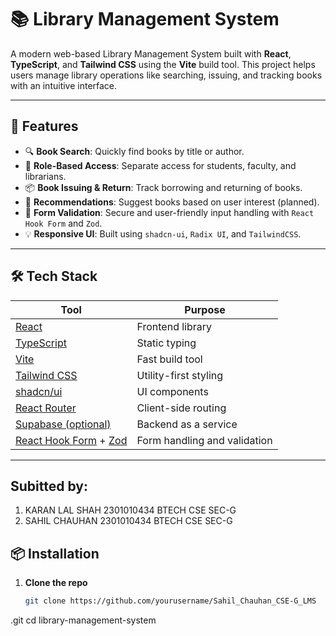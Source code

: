 # 📚 Library Management System

A modern web-based Library Management System built with **React**, **TypeScript**, and **Tailwind CSS** using the **Vite** build tool. This project helps users manage library operations like searching, issuing, and tracking books with an intuitive interface.

---

## 🚀 Features

- 🔍 **Book Search**: Quickly find books by title or author.
- 👤 **Role-Based Access**: Separate access for students, faculty, and librarians.
- 📦 **Book Issuing & Return**: Track borrowing and returning of books.
- 🧠 **Recommendations**: Suggest books based on user interest (planned).
- 📝 **Form Validation**: Secure and user-friendly input handling with `React Hook Form` and `Zod`.
- 💡 **Responsive UI**: Built using `shadcn-ui`, `Radix UI`, and `TailwindCSS`.

---

## 🛠️ Tech Stack

| Tool | Purpose |
|------|---------|
| [React](https://reactjs.org/) | Frontend library |
| [TypeScript](https://www.typescriptlang.org/) | Static typing |
| [Vite](https://vitejs.dev/) | Fast build tool |
| [Tailwind CSS](https://tailwindcss.com/) | Utility-first styling |
| [shadcn/ui](https://ui.shadcn.com/) | UI components |
| [React Router](https://reactrouter.com/) | Client-side routing |
| [Supabase (optional)](https://supabase.com/) | Backend as a service |
| [React Hook Form](https://react-hook-form.com/) + [Zod](https://zod.dev/) | Form handling and validation |

---
## Subitted by:
1. KARAN LAL SHAH 2301010434 BTECH CSE SEC-G
2. SAHIL CHAUHAN 2301010434 BTECH CSE SEC-G

## 📦 Installation

1. **Clone the repo**
   ```bash
   git clone https://github.com/yourusername/Sahil_Chauhan_CSE-G_LMS
.git
   cd library-management-system
